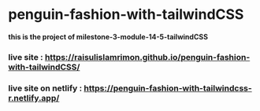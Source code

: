 # penguin-fashion-with-tailwindCSS
#### this is the project of milestone-3-module-14-5-tailwindCSS
### live site : https://raisulislamrimon.github.io/penguin-fashion-with-tailwindCSS/
### live site on netlify : https://penguin-fashion-with-tailwindcss-r.netlify.app/
